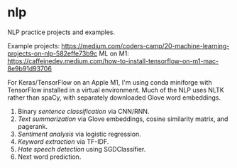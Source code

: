 # nlp
NLP practice projects and examples.

Example projects: https://medium.com/coders-camp/20-machine-learning-projects-on-nlp-582effe73b9c
ML on M1: https://caffeinedev.medium.com/how-to-install-tensorflow-on-m1-mac-8e9b91d93706

For Keras/TensorFlow on an Apple M1, I'm using conda miniforge with TensorFlow installed in a virtual environment. Much of the NLP uses NLTK rather than spaCy, with separately downloaded Glove word embeddings.


1. Binary *sentence classification* via CNN/RNN.
2. *Text summarization* via Glove embeddings, cosine similarity matrix, and pagerank.
3. *Sentiment analysis* via logistic regression.
4. *Keyword extraction* via TF-IDF.
5. *Hate speech detection* using SGDClassifier.
6. Next word prediction.